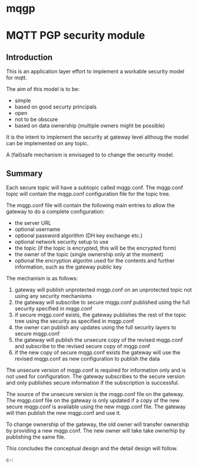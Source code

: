 # mqgp
MQTT PGP security module
=========================

Introduction
------------

This is an application layer effort to implement a workable security model for mqtt.

The aim of this model is to be:

- simple
- based on good securty principals
- open
- not to be obscure
- based on data ownership (multiple owners might be possible)
 
It is the intent to implement the security at gateway level althoug the model can be implemented on any topic.

A (fail)safe mechanism is envisaged to to change the security model. 

Summary
-------

Each secure topic will have a subtopic called mqgp.conf. The mqgp.conf topic will contain the mqgp.conf configuration file for the topic tree.

The mqgp.conf file will contain the following main entries to allow the gateway to do a complete configuration:

- the server URL
- optional username
- optional password algorithm (DH key exchange etc.)
- optional network security setup to use
- the topic (if the topic is encrypted, this will be the encrypted form)
- the owner of the topic (single ownership only at the moment)
- optional the encryption algoritm used for the contents and further information, such as the gateway public key

The mechanism is as follows:

1. gateway will publish unprotected mqgp.conf on an unprotected topic not using any security mechanisms
2. the gateway will subscribe to secure mqgp.conf published using the full security specified in mqgp.conf
3. if secure mqgp.conf exists, the gateway publishes the rest of the topic tree using the security as specified in mqgp.conf
4. the owner can publish any updates using the full security layers to secure mqgp.conf
5. the gateway will publish the unsecure copy of the revised mqgp.conf and subscribe to the revised secure copy of mqgp.conf
6. if the new copy of secure mqgp.conf exists the gateway will use the revised mqgp.conf as new configuration to publish the data


The unsecure version of mqgp.conf is required for information only and is not used for configuration. The gateway subscribes to the secure version and only publishes secure information if the subscription is successful.

The source of the unsecure version is the mqgp.conf file on the gateway. The mqgp.conf file on the gateway is only updated if a copy of the new secure mqgp.conf is available using the new mqgp.conf file. The gateway will then publish the new mqgp.conf and use it.

To change ownership of the gateway, the old owner will transfer ownership by providing a new mqgp.conf.  The new owner will take take ownerhip by publishing the same file.

This concludes the conceptual design and the detail design will follow.

c-:



